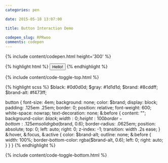 ```yaml
---
categories: pen

date: 2015-05-18 13:07:00

title: Button Interaction Demo

codepen_slug: RPRwoo
comments: codepen
---
```



{% include content/codepen.html height='300' %}

{% highlight html %}
<button>Hello!</button>
{% endhighlight %}

{% include content/code-toggle-top.html %}

{% highlight scss %}
$black:     #0d0d0d;
$gray:      #1d1d1d;
$brand:     #8cddff;
$brand-alt: #f473ff;

button {
    font-size: 4em;
    background: none;
    color: $brand;
    display: block;
    padding: .125em .25em;
    border: 0;
    position: relative;
    font-weight: 600;
    white-space: nowrap;
    text-decoration: none;
    &:before {
        content: "";
        background-color: $black;
        width: 0;
        height: 100%;
        border-bottom: .125em solid rgba($brand, 0.6);
        border-radius: .0625em;
        position: absolute;
        top: 0;
        left: auto;
        right: 0;
        z-index: -1;
        transition: width .2s ease;
    }
    &:hover,
    &:focus,
    &:active {
        color: $brand-alt;
        outline: none;
        &:before {
            width: 100%;
            border-bottom-color: rgba($brand-alt, 0.6);
            left: 0;
            right: auto;
        }
    }
}
{% endhighlight %}

{% include content/code-toggle-bottom.html %}
